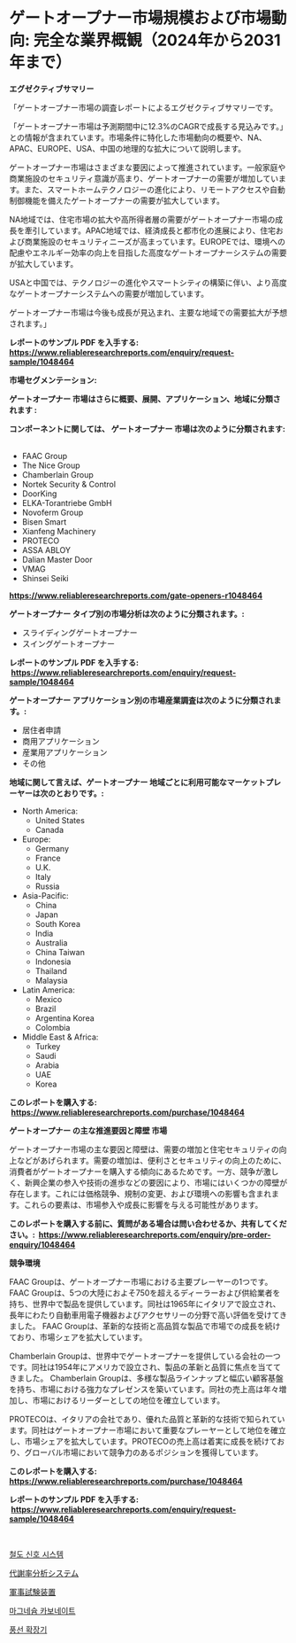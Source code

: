 <p><h1>ゲートオープナー市場規模および市場動向: 完全な業界概観（2024年から2031年まで）</h1></p><p><strong>エグゼクティブサマリー</strong></p>
<p><p>「ゲートオープナー市場の調査レポートによるエグゼクティブサマリーです。</p><p>「ゲートオープナー市場は予測期間中に12.3%のCAGRで成長する見込みです。」との情報が含まれています。市場条件に特化した市場動向の概要や、NA、APAC、EUROPE、USA、中国の地理的な拡大について説明します。</p><p>ゲートオープナー市場はさまざまな要因によって推進されています。一般家庭や商業施設のセキュリティ意識が高まり、ゲートオープナーの需要が増加しています。また、スマートホームテクノロジーの進化により、リモートアクセスや自動制御機能を備えたゲートオープナーの需要が拡大しています。</p><p>NA地域では、住宅市場の拡大や高所得者層の需要がゲートオープナー市場の成長を牽引しています。APAC地域では、経済成長と都市化の進展により、住宅および商業施設のセキュリティニーズが高まっています。EUROPEでは、環境への配慮やエネルギー効率の向上を目指した高度なゲートオープナーシステムの需要が拡大しています。</p><p>USAと中国では、テクノロジーの進化やスマートシティの構築に伴い、より高度なゲートオープナーシステムへの需要が増加しています。</p><p>ゲートオープナー市場は今後も成長が見込まれ、主要な地域での需要拡大が予想されます。」</p></p>
<p><strong>レポートのサンプル PDF を入手する: <a href="https://www.reliableresearchreports.com/enquiry/request-sample/1048464">https://www.reliableresearchreports.com/enquiry/request-sample/1048464</a></strong></p>
<p><strong>市場セグメンテーション:</strong></p>
<p><strong> ゲートオープナー 市場はさらに概要、展開、アプリケーション、地域に分類されます :</strong></p>
<p><strong>コンポーネントに関しては、 ゲートオープナー 市場は次のように分類されます: &nbsp;</strong></p>
<p><ul><li>FAAC Group</li><li>The Nice Group</li><li>Chamberlain Group</li><li>Nortek Security & Control</li><li>DoorKing</li><li>ELKA-Torantriebe GmbH</li><li>Novoferm Group</li><li>Bisen Smart</li><li>Xianfeng Machinery</li><li>PROTECO</li><li>ASSA ABLOY</li><li>Dalian Master Door</li><li>VMAG</li><li>Shinsei Seiki</li></ul></p>
<p><strong><a href="https://www.reliableresearchreports.com/gate-openers-r1048464">https://www.reliableresearchreports.com/gate-openers-r1048464</a></strong></p>
<p><strong> ゲートオープナー タイプ別の市場分析は次のように分類されます。:</strong></p>
<p><ul><li>スライディングゲートオープナー</li><li>スイングゲートオープナー</li></ul></p>
<p><strong>レポートのサンプル PDF を入手する: &nbsp;<a href="https://www.reliableresearchreports.com/enquiry/request-sample/1048464">https://www.reliableresearchreports.com/enquiry/request-sample/1048464</a></strong></p>
<p><strong> ゲートオープナー アプリケーション別の市場産業調査は次のように分類されます。:</strong></p>
<p><ul><li>居住者申請</li><li>商用アプリケーション</li><li>産業用アプリケーション</li><li>その他</li></ul></p>
<p><strong>地域に関して言えば、ゲートオープナー 地域ごとに利用可能なマーケットプレーヤーは次のとおりです。:</strong></p>
<p><ul>
    <li>
        North America:
        <ul>
            <li>United States</li>
            <li>Canada</li>
        </ul>
    </li>
    <li>
        Europe:
        <ul>
            <li>Germany</li>
            <li>France</li>
            <li>U.K.</li>
            <li>Italy</li>
            <li>Russia</li>
        </ul>
    </li>
    <li>
        Asia-Pacific:
        <ul>
            <li>China</li>
            <li>Japan</li>
            <li>South Korea</li>
            <li>India</li>
            <li>Australia</li>
            <li>China Taiwan</li>
            <li>Indonesia</li>
            <li>Thailand</li>
            <li>Malaysia</li>
        </ul>
    </li>
    <li>
        Latin America:
        <ul>
            <li>Mexico</li>
            <li>Brazil</li>
            <li>Argentina Korea</li>
            <li>Colombia</li>
        </ul>
    </li>
    <li>
        Middle East & Africa:
        <ul>
            <li>Turkey</li>
            <li>Saudi</li>
            <li>Arabia</li>
            <li>UAE</li>
            <li>Korea</li>
        </ul>
    </li>
    </ul></p>
<p><strong>このレポートを購入する: &nbsp;<a href="https://www.reliableresearchreports.com/purchase/1048464">https://www.reliableresearchreports.com/purchase/1048464</a></strong></p>
<p><strong>ゲートオープナー の主な推進要因と障壁 市場</strong></p>
<p><p>ゲートオープナー市場の主な要因と障壁は、需要の増加と住宅セキュリティの向上などがあげられます。需要の増加は、便利さとセキュリティの向上のために、消費者がゲートオープナーを購入する傾向にあるためです。一方、競争が激しく、新興企業の参入や技術の進歩などの要因により、市場にはいくつかの障壁が存在します。これには価格競争、規制の変更、および環境への影響も含まれます。これらの要素は、市場参入や成長に影響を与える可能性があります。</p></p>
<p><strong>このレポートを購入する前に、質問がある場合は問い合わせるか、共有してください。:&nbsp; <a href="https://www.reliableresearchreports.com/enquiry/pre-order-enquiry/1048464">https://www.reliableresearchreports.com/enquiry/pre-order-enquiry/1048464</a></strong></p>
<p><strong>競争環境</strong></p>
<p><p>FAAC Groupは、ゲートオープナー市場における主要プレーヤーの1つです。 FAAC Groupは、5つの大陸におよそ750を超えるディーラーおよび供給業者を持ち、世界中で製品を提供しています。同社は1965年にイタリアで設立され、長年にわたり自動車用電子機器およびアクセサリーの分野で高い評価を受けてきました。 FAAC Groupは、革新的な技術と高品質な製品で市場での成長を続けており、市場シェアを拡大しています。</p><p>Chamberlain Groupは、世界中でゲートオープナーを提供している会社の一つです。同社は1954年にアメリカで設立され、製品の革新と品質に焦点を当ててきました。 Chamberlain Groupは、多様な製品ラインナップと幅広い顧客基盤を持ち、市場における強力なプレゼンスを築いています。同社の売上高は年々増加し、市場におけるリーダーとしての地位を確立しています。</p><p>PROTECOは、イタリアの会社であり、優れた品質と革新的な技術で知られています。同社はゲートオープナー市場において重要なプレーヤーとして地位を確立し、市場シェアを拡大しています。PROTECOの売上高は着実に成長を続けており、グローバル市場において競争力のあるポジションを獲得しています。</p></p>
<p><strong>このレポートを購入する: &nbsp; <a href="https://www.reliableresearchreports.com/purchase/1048464">https://www.reliableresearchreports.com/purchase/1048464</a></strong></p>
<p><strong>レポートのサンプル PDF を入手する: &nbsp;<a href="https://www.reliableresearchreports.com/enquiry/request-sample/1048464">https://www.reliableresearchreports.com/enquiry/request-sample/1048464</a></strong><strong></strong></p>
<p>&nbsp;</p>
<p><p><a href="https://medium.com/@electat2023/2024%EB%85%84%EB%B6%80%ED%84%B0-2031%EB%85%84%EA%B9%8C%EC%A7%80%EC%9D%98-%EA%B8%B0%EA%B0%84%EC%9D%84-%EC%9C%84%ED%95%9C-%EC%B2%A0%EB%8F%84-%EC%8B%A0%ED%98%B8-%EC%8B%9C%EC%8A%A4%ED%85%9C-%EC%8B%9C%EC%9E%A5-%EB%B6%84%EC%84%9D-%EB%B0%8F-%EA%B7%9C%EB%AA%A8-%EC%98%88%EC%B8%A1-fd4f9534c5e9">철도 신호 시스템</a></p><p><a href="https://medium.com/@barrymundy88/%E4%BB%A3%E8%AC%9D%E7%8E%87%E5%88%86%E6%9E%90%E3%82%B7%E3%82%B9%E3%83%86%E3%83%A0%E5%B8%82%E5%A0%B4%E3%81%AF-%E5%B8%82%E5%A0%B4%E3%82%B7%E3%82%A7%E3%82%A2-%E3%82%B5%E3%82%A4%E3%82%BA-2031%E5%B9%B4%E3%81%BE%E3%81%A7%E3%81%AE%E4%BA%88%E6%B8%AC%E3%81%AB%E7%84%A6%E7%82%B9%E3%82%92%E5%BD%93%E3%81%A6%E3%81%A6%E3%81%84%E3%81%BE%E3%81%99-26c21199798b">代謝率分析システム</a></p><p><a href="https://medium.com/@darieenson678546/%E8%BB%8D%E4%BA%8B%E3%83%86%E3%82%B9%E3%83%88%E8%A3%85%E7%BD%AE%E5%B8%82%E5%A0%B4-%E7%AB%B6%E4%BA%89%E5%88%86%E6%9E%90-%E5%B8%82%E5%A0%B4%E3%83%88%E3%83%AC%E3%83%B3%E3%83%89-2031%E5%B9%B4%E3%81%BE%E3%81%A7%E3%81%AE%E4%BA%88%E6%B8%AC-d6ef56e0c15e">軍事試験装置</a></p><p><a href="https://medium.com/@mekhirenner_87471/%EB%A7%88%EA%B7%B8%EB%84%A4%EC%8A%98-%EC%B9%B4%EB%B3%B4%EB%84%A4%EC%9D%B4%ED%8A%B8-%EC%8B%9C%EC%9E%A5-%EC%A0%95%EB%B3%B4-%EC%8B%9C%EC%9E%A5-%EB%8F%99%ED%96%A5-%EC%84%B1%EC%9E%A5-2024%EB%85%84%EB%B6%80%ED%84%B0-2031%EB%85%84%EA%B9%8C%EC%A7%80-%EC%98%88%EC%B8%A1%EB%90%9C-%EA%B2%83-4ef4f2aa5001">마그네슘 카보네이트</a></p><p><a href="https://github.com/fernandotryO5lson96765/Market-Research-Report-List-1/blob/main/653130429327.md">풍선 확장기</a></p></p>